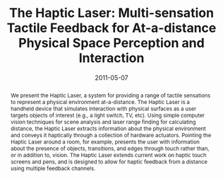 ---
abstract: |-
  We present the Haptic Laser, a system for providing a range of tactile sensations to represent a physical environment at-a-distance. The Haptic Laser is a handheld device that simulates interaction with physical surfaces as a user targets objects of interest (e.g., a light switch, TV, etc). Using simple computer vision techniques for scene analysis and laser range finding for calculating distance, the Haptic Laser extracts information about the physical environment and conveys it haptically through a collection of hardware actuators. Pointing the Haptic Laser around a room, for example, presents the user with information about the presence of objects, transitions, and edges through touch rather than, or in addition to, vision. The Haptic Laser extends current work on haptic touch screens and pens, and is designed to allow for haptic feedback from a distance using multiple feedback channels.
authors:
- ianacci
- turnquist
- Daniel Avrahami
- patel
award: ''
bibtex: |-
  @inproceedings{Iannacci:2011:HLM:1978942.1979239,
   author = {Iannacci, Francis and Turnquist, Erik and Avrahami, Daniel and Patel, Shwetak N.},
   title = {The Haptic Laser: Multi-sensation Tactile Feedback for At-a-distance Physical Space Perception and Interaction},
   booktitle = {Proceedings of the SIGCHI Conference on Human Factors in Computing Systems},
   series = {CHI '11},
   year = {2011},
   isbn = {978-1-4503-0228-9},
   location = {Vancouver, BC, Canada},
   pages = {2047--2050},
   numpages = {4},
   url = {http://doi.acm.org/10.1145/1978942.1979239},
   doi = {10.1145/1978942.1979239},
   acmid = {1979239},
   publisher = {ACM},
   address = {New York, NY, USA},
   keywords = {at-a-distance interaction, computer vision, haptic feedback, motor control, ubiquitous computing},
  }
caption: ''
citation: |-
  Francis Iannacci, Erik Turnquist, Daniel Avrahami, and Shwetak N. Patel. 2011. The haptic laser: multi-sensation tactile feedback for at-a-distance physical space perception and interaction.  In Proceedings of the SIGCHI Conference on Human Factors in Computing Systems (CHI '11). ACM, New York, NY, USA,  2047-2050. DOI=http://dx.doi.org/10.1145/1978942.1979239
conference: Conference on Human Factors in Computing Systems (CHI), 2011
date: '2011-05-07'
image: ''
pdf: /pdfs/the-haptic-laser.pdf
thumbnail: ''
title: 'The Haptic Laser: Multi-sensation Tactile Feedback for At-a-distance Physical
  Space Perception and Interaction'
video: ''
video_embed: ''
---